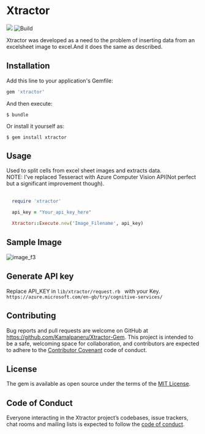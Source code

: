 # Xtractor
<img src="https://badge.fury.io/rb/xtractor.svg" /> <img src="https://travis-ci.org/Kamalpaneru/Xtractor.svg?branch=master" alt="Build" />


Xtractor was developed as a need to the problem of inserting data from an excelsheet image to excel.And it does the same as described.

## Installation

Add this line to your application's Gemfile:

```ruby
gem 'xtractor'
```

And then execute:

    $ bundle

Or install it yourself as:

    $ gem install xtractor

## Usage

Used to split cells from excel sheet images and extracts data. <br>
  NOTE: I've replaced Tesseract with Azure Computer Vision API(Not perfect but a significant improvement though).<br> <br>

  ```ruby
    require 'xtractor'

    api_key = "Your_api_key_here"

    Xtractor::Execute.new('Image_Filename', api_key)

  ```
## Sample Image

![image_f3](https://user-images.githubusercontent.com/13826932/31273813-03dde45a-aab0-11e7-942f-c77202f996d1.jpg)

## Generate API key
  Replace API_KEY in ```lib/xtractor/request.rb ``` with your Key.<br>
    ```https://azure.microsoft.com/en-gb/try/cognitive-services/ ```

## Contributing

Bug reports and pull requests are welcome on GitHub at https://github.com/Kamalpaneru/Xtractor-Gem. This project is intended to be a safe, welcoming space for collaboration, and contributors are expected to adhere to the [Contributor Covenant](http://contributor-covenant.org) code of conduct.

## License

The gem is available as open source under the terms of the [MIT License](http://opensource.org/licenses/MIT).

## Code of Conduct

Everyone interacting in the Xtractor project’s codebases, issue trackers, chat rooms and mailing lists is expected to follow the [code of conduct](https://github.com/Kamalpaneru/Xtractor-Gem/blob/master/CODE_OF_CONDUCT.md).
